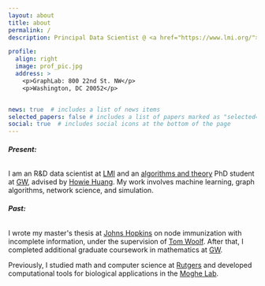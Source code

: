 ```yaml
---
layout: about
title: about
permalink: /
description: Principal Data Scientist @ <a href="https://www.lmi.org/">LMI</a>. CS PhD Student @ <a href="https://math.columbian.gwu.edu/">GW</a>.

profile:
  align: right
  image: prof_pic.jpg
  address: >
    <p>GraphLab: 800 22nd St. NW</p>
    <p>󠁤󠁣󠁿󠁳Washington, DC 20052󠁣</p>


news: true  # includes a list of news items
selected_papers: false # includes a list of papers marked as "selected={true}"
social: true  # includes social icons at the bottom of the page
---
```


###### **Present:**
I am an R&D data scientist at <a href="https://www.lmi.org/">LMI</a> and an <a href="https://www.cs.seas.gwu.edu/algorithms-and-theory">algorithms and theory</a> PhD student at <a href="https://www.cs.seas.gwu.edu">GW</a>, advised by <a href="https://www2.seas.gwu.edu/~howie/">Howie Huang</a>. My work involves machine learning, graph algorithms, network science, and simulation.

###### **Past:**

I wrote my master's thesis at <a href="https://engineering.jhu.edu/">Johns Hopkins</a> on node immunization with incomplete information, under the supervision of <a href="https://www.hopkinsmedicine.org/research/labs/tom-woolf-lab">Tom Woolf</a>. After that, I completed additional graduate coursework in mathematics at <a href="https://math.columbian.gwu.edu/">GW</a>.

Previously, I studied math and computer science at <a href="https://www.math.rutgers.edu/">Rutgers</a> and developed computational tools for biological applications in the <a href="https://bme.rutgers.edu/prabhas-v-moghe">Moghe Lab</a>.


<!-- Put your address / P.O. box / other info right below your picture. You can also disable any these elements by editing `profile` property of the YAML header of your `_pages/about.md`. Edit `_bibliography/papers.bib` and Jekyll will render your [publications page](/al-folio/publications/) automatically. -->
